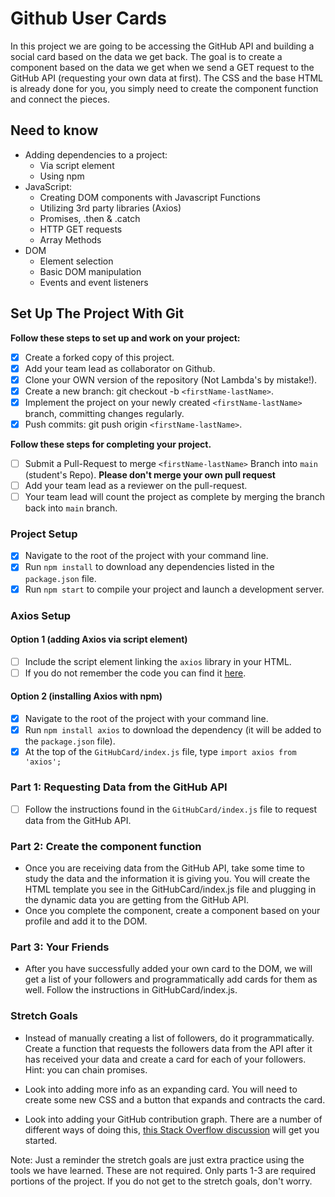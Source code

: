 # Github User Cards

In this project we are going to be accessing the GitHub API and building a social card based on the data we get back. The goal is to create a component based on the data we get when we send a GET request to the GitHub API (requesting your own data at first). The CSS and the base HTML is already done for you, you simply need to create the component function and connect the pieces.

## Need to know

- Adding dependencies to a project:
  - Via script element
  - Using npm
- JavaScript:
  - Creating DOM components with Javascript Functions
  - Utilizing 3rd party libraries (Axios)
  - Promises, .then & .catch
  - HTTP GET requests
  - Array Methods
- DOM
  - Element selection
  - Basic DOM manipulation
  - Events and event listeners

## Set Up The Project With Git

**Follow these steps to set up and work on your project:**

- [x] Create a forked copy of this project.
- [x] Add your team lead as collaborator on Github.
- [x] Clone your OWN version of the repository (Not Lambda's by mistake!).
- [x] Create a new branch: git checkout -b `<firstName-lastName>`.
- [x] Implement the project on your newly created `<firstName-lastName>` branch, committing changes regularly.
- [x] Push commits: git push origin `<firstName-lastName>`.

**Follow these steps for completing your project.**

- [ ] Submit a Pull-Request to merge `<firstName-lastName>` Branch into `main` (student's Repo). **Please don't merge your own pull request**
- [ ] Add your team lead as a reviewer on the pull-request.
- [ ] Your team lead will count the project as complete by merging the branch back into `main` branch.

### Project Setup

- [x] Navigate to the root of the project with your command line.
- [x] Run `npm install` to download any dependencies listed in the `package.json` file.
- [x] Run `npm start` to compile your project and launch a development server.

### Axios Setup

#### Option 1 (adding Axios via script element)

- [ ] Include the script element linking the `axios` library in your HTML.
- [ ] If you do not remember the code you can find it [here](https://github.com/axios/axios).

#### Option 2 (installing Axios with npm)

- [x] Navigate to the root of the project with your command line.
- [x] Run `npm install axios` to download the dependency (it will be added to the `package.json` file).
- [x] At the top of the `GitHubCard/index.js` file, type `import axios from 'axios';`

### Part 1: Requesting Data from the GitHub API

- [ ] Follow the instructions found in the `GitHubCard/index.js` file to request data from the GitHub API.

### Part 2: Create the component function

- Once you are receiving data from the GitHub API, take some time to study the data and the information it is giving you. You will create the HTML template you see in the GitHubCard/index.js file and plugging in the dynamic data you are getting from the GitHub API.
- Once you complete the component, create a component based on your profile and add it to the DOM.

### Part 3: Your Friends

- After you have successfully added your own card to the DOM, we will get a list of your followers and programmatically add cards for them as well. Follow the instructions in GitHubCard/index.js.

### Stretch Goals

- Instead of manually creating a list of followers, do it programmatically. Create a function that requests the followers data from the API after it has received your data and create a card for each of your followers. Hint: you can chain promises.

- Look into adding more info as an expanding card. You will need to create some new CSS and a button that expands and contracts the card.

- Look into adding your GitHub contribution graph. There are a number of different ways of doing this, [this Stack Overflow discussion](https://stackoverflow.com/questions/34516592/embed-github-contributions-graph-in-website) will get you started.

Note: Just a reminder the stretch goals are just extra practice using the tools we have learned. These are not required. Only parts 1-3 are required portions of the project. If you do not get to the stretch goals, don't worry.
